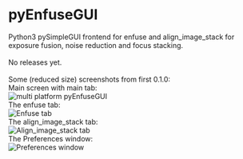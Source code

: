 # pyEnfuseGUI
Python3 pySimpleGUI frontend for enfuse and align_image_stack for exposure fusion, noise reduction and focus stacking.<br><br>
No releases yet.<br><br>
Some (reduced size) screenshots from first 0.1.0:<br>
Main screen with main tab:<br>
![multi platform pyEnfuseGUI](https://github.com/hvdwolf/pyEnfuseGUI/raw/main/webimages/pyenfusegui-main.jpg)<br>
The enfuse tab:<br>
![Enfuse tab](https://github.com/hvdwolf/pyEnfuseGUI/raw/main/webimages/pyenfuse-enfusetab.jpg)<br>
The align_image_stack tab:<br>
![Align_image_stack tab](https://github.com/hvdwolf/pyEnfuseGUI/raw/main/webimages/pyenfuse-aistab.jpg)<br>
The Preferences window:<br>
![Preferences window](https://github.com/hvdwolf/pyEnfuseGUI/raw/main/webimages/pyenfuse-preferences.jpg)
